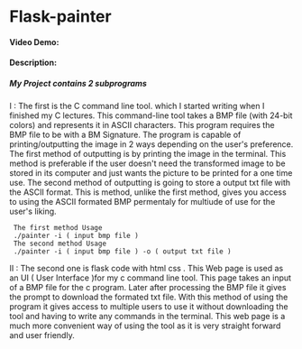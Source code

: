 # Flask-painter
#### Video Demo: <URL HERE>
#### Description:

##### My Project contains 2 subprograms

I  : The first is the C command line tool. which I started writing when I finished my C lectures.
     This command-line tool takes a BMP file (with 24-bit colors) and represents it in ASCII characters.
     This program requires the BMP file to be with a BM Signature.
     The program is capable of printing/outputting the image in 2 ways depending on the user's preference.
     The first method of outputting is by printing the image in the terminal. This method is preferable if the user
     doesn't need the transformed image to be stored in its computer and just wants the picture to be printed for a one time use.
     The second method of outputting is going to store a output txt file with the ASCII format. This is method, unlike the first method,
     gives you access to using the ASCII formated BMP permentaly for multiude of use for the user's liking.
     
     The first method Usage
     ./painter -i ( input bmp file ) 
     The second method Usage
     ./painter -i ( input bmp file ) -o ( output txt file )

II : The second one is flask code with html css .
     This Web page is used as an UI ( User Interface )for my c command line tool.
     This page takes an input of a BMP file for the c program.
	 Later after processing the BMP file it gives the prompt to download the formated txt file.
     With this method of using the program it gives access to multiple users to use it without downloading the tool and having to write any commands in the terminal.
     This web page is a much more convenient way of using the tool as it is very straight forward and user friendly.
